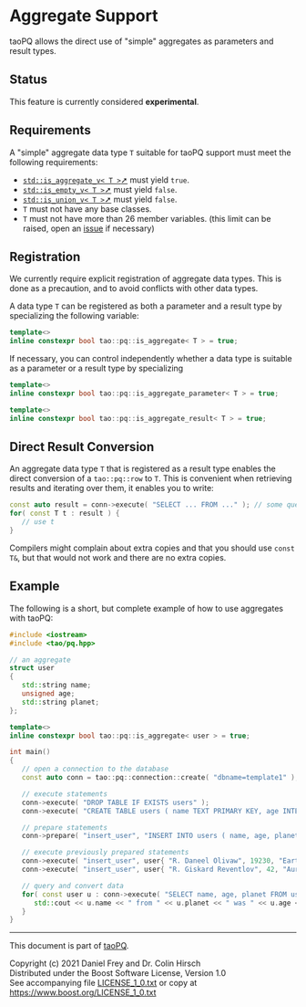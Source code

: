 # Aggregate Support

taoPQ allows the direct use of "simple" aggregates as parameters and result types.

## Status

This feature is currently considered **experimental**.

## Requirements

A "simple" aggregate data type `T` suitable for taoPQ support must meet the following requirements:

* [`std::is_aggregate_v< T >`➚](https://en.cppreference.com/w/cpp/types/is_aggregate) must yield `true`.
* [`std::is_empty_v< T >`➚](https://en.cppreference.com/w/cpp/types/is_empty) must yield `false`.
* [`std::is_union_v< T >`➚](https://en.cppreference.com/w/cpp/types/is_union) must yield `false`.
* `T` must not have any base classes.
* `T` must not have more than 26 member variables. (this limit can be raised, open an [issue](https://github.com/taocpp/taopq/issues) if necessary)

## Registration

We currently require explicit registration of aggregate data types.
This is done as a precaution, and to avoid conflicts with other data types.

A data type `T` can be registered as both a parameter and a result type by specializing the following variable:

```c++
template<>
inline constexpr bool tao::pq::is_aggregate< T > = true;
```

If necessary, you can control independently whether a data type is suitable as a parameter or a result type by specializing

```c++
template<>
inline constexpr bool tao::pq::is_aggregate_parameter< T > = true;

template<>
inline constexpr bool tao::pq::is_aggregate_result< T > = true;
```

## Direct Result Conversion

An aggregate data type `T` that is registered as a result type enables the direct conversion of a `tao::pq::row` to `T`.
This is convenient when retrieving results and iterating over them, it enables you to write:

```c++
const auto result = conn->execute( "SELECT ... FROM ..." ); // some query
for( const T t : result ) {
   // use t
}
```

Compilers might complain about extra copies and that you should use `const T&`, but that would not work and there are no extra copies.

## Example

The following is a short, but complete example of how to use aggregates with taoPQ:

```c++
#include <iostream>
#include <tao/pq.hpp>

// an aggregate
struct user
{
   std::string name;
   unsigned age;
   std::string planet;
};

template<>
inline constexpr bool tao::pq::is_aggregate< user > = true;

int main()
{
   // open a connection to the database
   const auto conn = tao::pq::connection::create( "dbname=template1" );

   // execute statements
   conn->execute( "DROP TABLE IF EXISTS users" );
   conn->execute( "CREATE TABLE users ( name TEXT PRIMARY KEY, age INTEGER NOT NULL, planet TEXT NOT NULL )" );

   // prepare statements
   conn->prepare( "insert_user", "INSERT INTO users ( name, age, planet ) VALUES ( $1, $2, $3 )" );

   // execute previously prepared statements
   conn->execute( "insert_user", user{ "R. Daneel Olivaw", 19230, "Earth" } );
   conn->execute( "insert_user", user{ "R. Giskard Reventlov", 42, "Aurora" } );

   // query and convert data
   for( const user u : conn->execute( "SELECT name, age, planet FROM users" ) ) {
      std::cout << u.name << " from " << u.planet << " was " << u.age << " years old.\n";
   }
}
```

---

This document is part of [taoPQ](https://github.com/taocpp/taopq).

Copyright (c) 2021 Daniel Frey and Dr. Colin Hirsch<br>
Distributed under the Boost Software License, Version 1.0<br>
See accompanying file [LICENSE_1_0.txt](../LICENSE_1_0.txt) or copy at https://www.boost.org/LICENSE_1_0.txt
